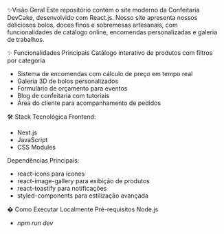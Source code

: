 ✨Visão Geral Este repositório contém o site moderno da Confeitaria DevCake, desenvolvido com React.js. Nosso site apresenta nossos deliciosos bolos, doces finos e sobremesas artesanais, com funcionalidades de catálogo online, encomendas personalizadas e galeria de trabalhos.

✨ Funcionalidades Principais Catálogo interativo de produtos com filtros por categoria
- Sistema de encomendas com cálculo de preço em tempo real
- Galeria 3D de bolos personalizados
- Formulário de orçamento para eventos
- Blog de confeitaria com tutoriais
- Área do cliente para acompanhamento de pedidos

🛠 Stack Tecnológica Frontend:
- Next.js
- JavaScript
- CSS Modules

Dependências Principais:
- react-icons para ícones
- react-image-gallery para exibição de produtos
- react-toastify para notificações
- styled-components para estilização avançada

� Como Executar Localmente Pré-requisitos Node.js
- *npm run dev*
